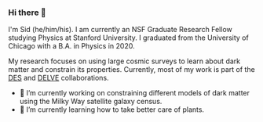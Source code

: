 ### Hi there 👋

I'm Sid (he/him/his).
I am currently an NSF Graduate Research Fellow studying Physics at Stanford University.
I graduated from the University of Chicago with a B.A. in Physics in 2020.

My research focuses on using large cosmic surveys to learn about dark matter and constrain its properties.
Currently, most of my work is part of the [DES](https://www.darkenergysurvey.org/) and [DELVE](https://delve-survey.github.io/) collaborations.

- 🔭 I’m currently working on constraining different models of dark matter using the Milky Way satellite galaxy census.
- 🌱 I’m currently learning how to take better care of plants.
